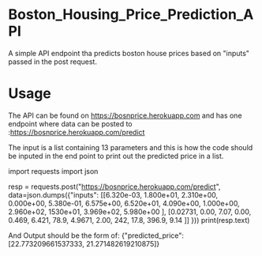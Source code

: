 # Boston_Housing_Price_Prediction_API

A simple API endpoint tha predicts boston house prices based on "inputs" passed in the post request.

# Usage
The API can be found on https://bosnprice.herokuapp.com and has one endpoint where data can be posted to :https://bosnprice.herokuapp.com/predict

The input is a list containing 13 parameters and this is how the code should be inputed in the end point to print out the predicted price in a list.

import requests
import json


resp = requests.post("https://bosnprice.herokuapp.com/predict", 
                     data=json.dumps({"inputs": [[6.320e-03,
            1.800e+01,
            2.310e+00,
            0.000e+00,
            5.380e-01,
            6.575e+00,
            6.520e+01,
            4.090e+00,
            1.000e+00,
            2.960e+02,
            1530e+01,
            3.969e+02,
            5.980e+00
            ],
            [0.02731,
             0.00,
             7.07,
             0.00,
             0.469,
             6.421,
             78.9,
             4.9671,
             2.00,
             242,
             17.8,
             396.9,
             9.14
             ]]
            }))
print(resp.text)

And Output should be the form of: 
{"predicted_price": [22.773209661537333, 21.271482619210875]}
